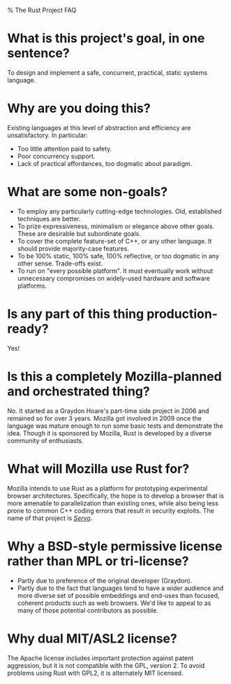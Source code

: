 % The Rust Project FAQ

# What is this project's goal, in one sentence?

To design and implement a safe, concurrent, practical, static systems language.

# Why are you doing this?

Existing languages at this level of abstraction and efficiency are unsatisfactory. In particular:

* Too little attention paid to safety.
* Poor concurrency support.
* Lack of practical affordances, too dogmatic about paradigm.

# What are some non-goals?

* To employ any particularly cutting-edge technologies. Old, established techniques are better.
* To prize expressiveness, minimalism or elegance above other goals. These are desirable but subordinate goals.
* To cover the complete feature-set of C++, or any other language. It should provide majority-case features.
* To be 100% static, 100% safe, 100% reflective, or too dogmatic in any other sense. Trade-offs exist.
* To run on "every possible platform". It must eventually work without unnecessary compromises on widely-used hardware and software platforms.

# Is any part of this thing production-ready?

Yes!

# Is this a completely Mozilla-planned and orchestrated thing?

No. It started as a Graydon Hoare's part-time side project in 2006 and remained so for over 3 years. Mozilla got involved in 2009 once the language was mature enough to run some basic tests and demonstrate the idea. Though it is sponsored by Mozilla, Rust is developed by a diverse community of enthusiasts.

# What will Mozilla use Rust for?

Mozilla intends to use Rust as a platform for prototyping experimental browser architectures. Specifically, the hope is to develop a browser that is more amenable to parallelization than existing ones, while also being less prone to common C++ coding errors that result in security exploits. The name of that project is _[Servo](http://github.com/servo/servo)_.

# Why a BSD-style permissive license rather than MPL or tri-license?

* Partly due to preference of the original developer (Graydon).
* Partly due to the fact that languages tend to have a wider audience and more diverse set of possible embeddings and end-uses than focused, coherent products such as web browsers. We'd like to appeal to as many of those potential contributors as possible.

# Why dual MIT/ASL2 license?

The Apache license includes important protection against patent aggression, but it is not compatible with the GPL, version 2. To avoid problems using Rust with GPL2, it is alternately MIT licensed.
